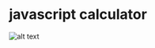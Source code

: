 # javascript calculator
![alt text](https://raw.githubusercontent.com/joshforcier/javascript_calculator/calc.PNG)
